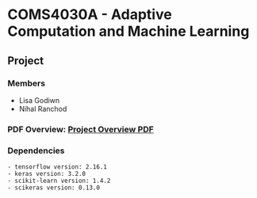 # COMS4030A - Adaptive Computation and Machine Learning
## Project

### Members
- Lisa Godiwn
- Nihal Ranchod

### PDF Overview: <a href="ACML_Project 2024.pdf">Project Overview PDF</a>

### Dependencies
```
- tensorflow version: 2.16.1
- keras version: 3.2.0
- scikit-learn version: 1.4.2
- scikeras version: 0.13.0
```
